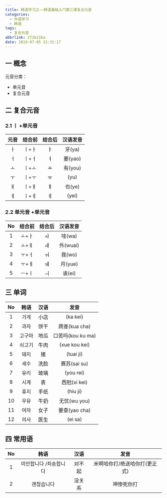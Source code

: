 ```yaml
---
title: 韩语学习之——韩语基础入门第三课复合元音
categories:
  - 外语学习
  - 韩语
tags:
  - 复合元音
abbrlink: 2f2b21ba
date: 2019-07-05 22:31:17
---
```

## 一 概念

元音分类：

- 单元音
- 复合元音

<!--more-->

## 二 复合元音

### 2.1  ㅣ  +单元音

| 元音 | 结合前 | 结合后 | 汉语发音 |
| :--: | :----: | :----: | :------: |
|  ㅏ  | ㅣ+ㅏ  |   ㅑ   |  牙(ya)  |
|  ㅓ  | ㅣ+ㅓ  |   ㅕ   | 要(yao)  |
|  ㅗ  | ㅣ+ㅗ  |   ㅛ   | 有(you)  |
|  ㅜ  | ㅣ+ㅜ  |   ㅠ   |   (yu)   |
|  ㅐ  | ㅣ+ㅐ  |   ㅒ   |  也(ye)  |
|  ㅔ  | ㅣ+ㅔ  |   ㅖ   |  (yei)   |

### 2.2  单元音  +单元音

|  No  | 结合前 | 结合后 | 汉语发音 |
| :--: | :----: | :----: | :------: |
|  1   | ㅗ+ㅏ  |   ㅘ   |  哇(wa)  |
|  2   | ㅗ+ㅐ  |   ㅙ   | 外(wuai) |
|  3   | ㅜ+ㅓ  |   ㅝ   |  我(wo)  |
|  4   | ㅜ+ㅔ  |   ㅞ   | 月(yue)  |
|  5   | ㅡ+ㅣ  |   ㅢ   |  诶(ei)  |

## 三 单词

|  No  |  韩语  | 汉语 |       发音        |
| :--: | :----: | :--: | :---------------: |
|  1   |  가게  | 小店 |     (ka kei)      |
|  2   |  과자  | 饼干 |   跨差(kua cha)   |
|  3   | 고구마 | 地瓜 | 口苦吗(kou ku ma) |
|  4   | 쇠고기 | 牛肉 |   (xue kou kei)   |
|  5   |  돼지  |  猪  |     (tuai ji)     |
|  6   |  세수  | 洗脸 |   赛苏(sai su)    |
|  7   |  유리  | 玻璃 |     (you rei)     |
|  8   |  시계  |  表  |   西尅(xi kei)    |
|  9   |  휴지  | 手纸 |     (hiu ji)      |
|  10  |  우유  | 牛奶 |   无忧(wu you)    |
|  11  |  여자  | 女子 |   要查(yao cha)   |
|  12  |  의사  | 医生 |      (ei sa)      |



## 四 常用语

|  No  |          韩语          |  汉语  |             发音              |
| :--: | :--------------------: | :----: | :---------------------------: |
|  1   | 미안합니다 /죄송합니다 | 对不起 | 米啊哈你打/绝送哈你打(更正式) |
|  2   |       괜찮습니다       | 没关系 |          坤惨死你打           |
